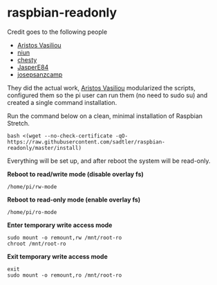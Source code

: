 # raspbian-readonly

Credit goes to the following people
- [Aristos Vasiliou](https://github.com/aristosv/raspbian-readonly)
- [niun](https://gist.github.com/niun/34c945d70753fc9e2cc7)
- [chesty](https://github.com/chesty/overlayroot)
- [JasperE84](https://github.com/JasperE84/root-ro)
- [josepsanzcamp](https://github.com/josepsanzcamp/root-ro)

They did the actual work, [Aristos Vasiliou](https://github.com/aristosv/raspbian-readonly) modularized the scripts, configured them so the pi user can run them (no need to sudo su) and created a single command installation.

Run the command below on a clean, minimal installation of Raspbian Stretch.

```
bash <(wget --no-check-certificate -qO- https://raw.githubusercontent.com/sadtler/raspbian-readonly/master/install)
```

Everything will be set up, and after reboot the system will be read-only.

**Reboot to read/write mode (disable overlay fs)**
```
/home/pi/rw-mode
```
**Reboot to read-only mode (enable overlay fs)**
```
/home/pi/ro-mode
```
**Enter temporary write access mode**
```
sudo mount -o remount,rw /mnt/root-ro
chroot /mnt/root-ro
```
**Exit temporary write access mode**
```
exit
sudo mount -o remount,ro /mnt/root-ro
```
